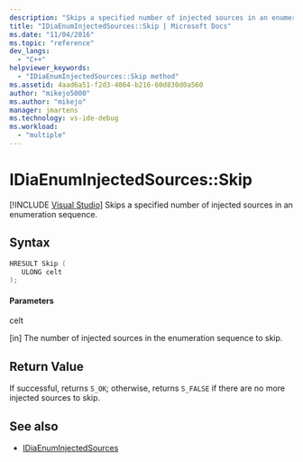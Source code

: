 ```yaml
---
description: "Skips a specified number of injected sources in an enumeration sequence."
title: "IDiaEnumInjectedSources::Skip | Microsoft Docs"
ms.date: "11/04/2016"
ms.topic: "reference"
dev_langs:
  - "C++"
helpviewer_keywords:
  - "IDiaEnumInjectedSources::Skip method"
ms.assetid: 4aad6a51-f2d3-4064-b216-60d830d0a560
author: "mikejo5000"
ms.author: "mikejo"
manager: jmartens
ms.technology: vs-ide-debug
ms.workload:
  - "multiple"
---
```

# IDiaEnumInjectedSources::Skip

 [!INCLUDE [Visual Studio](~/includes/applies-to-version/vs-windows-only.md)]
Skips a specified number of injected sources in an enumeration sequence.

## Syntax

```C++
HRESULT Skip ( 
   ULONG celt
);
```

#### Parameters
 celt

[in] The number of injected sources in the enumeration sequence to skip.

## Return Value
 If successful, returns `S_OK`; otherwise, returns `S_FALSE` if there are no more injected sources to skip.

## See also
- [IDiaEnumInjectedSources](../../debugger/debug-interface-access/idiaenuminjectedsources.md)
